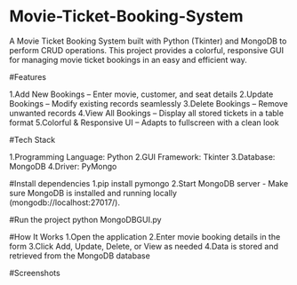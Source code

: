 # Movie-Ticket-Booking-System
A Movie Ticket Booking System built with Python (Tkinter) and MongoDB to perform CRUD operations. This project provides a colorful, responsive GUI for managing movie ticket bookings in an easy and efficient way.

#Features

1.Add New Bookings – Enter movie, customer, and seat details
2.Update Bookings – Modify existing records seamlessly
3.Delete Bookings – Remove unwanted records
4.View All Bookings – Display all stored tickets in a table format
5.Colorful & Responsive UI – Adapts to fullscreen with a clean look

#Tech Stack

1.Programming Language: Python
2.GUI Framework: Tkinter
3.Database: MongoDB
4.Driver: PyMongo

#Install dependencies
1.pip install pymongo
2.Start MongoDB server -
Make sure MongoDB is installed and running locally (mongodb://localhost:27017/).

#Run the project
python MongoDBGUI.py

#How It Works
1.Open the application
2.Enter movie booking details in the form
3.Click Add, Update, Delete, or View as needed
4.Data is stored and retrieved from the MongoDB database

#Screenshots








